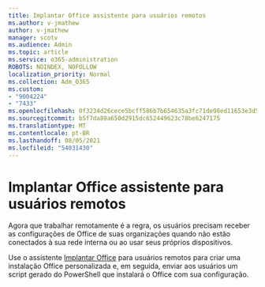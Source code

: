 ```yaml
---
title: Implantar Office assistente para usuários remotos
ms.author: v-jmathew
author: v-jmathew
manager: scotv
ms.audience: Admin
ms.topic: article
ms.service: o365-administration
ROBOTS: NOINDEX, NOFOLLOW
localization_priority: Normal
ms.collection: Adm_O365
ms.custom:
- "9004224"
- "7433"
ms.openlocfilehash: 0f3234d26cece5bcff586b7b654635a3fc71de98ed11653e3d52699e1bc965de
ms.sourcegitcommit: b5f7da89a650d2915dc652449623c78be6247175
ms.translationtype: MT
ms.contentlocale: pt-BR
ms.lasthandoff: 08/05/2021
ms.locfileid: "54031430"
---
```

# <a name="deploy-office-to-remote-users-wizard"></a>Implantar Office assistente para usuários remotos

Agora que trabalhar remotamente é a regra, os usuários precisam receber as configurações de Office de suas organizações quando não estão conectados à sua rede interna ou ao usar seus próprios dispositivos.

Use o assistente [Implantar Office](https://go.microsoft.com/fwlink/?linkid=2149564) para usuários remotos para criar uma instalação Office personalizada e, em seguida, enviar aos usuários um script gerado do PowerShell que instalará o Office com sua configuração.
